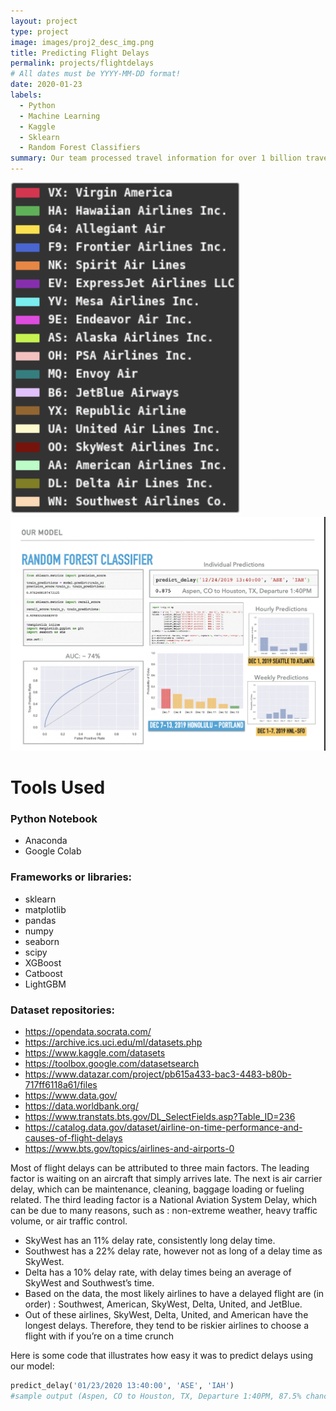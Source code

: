 ```yaml
---
layout: project
type: project
image: images/proj2_desc_img.png
title: Predicting Flight Delays
permalink: projects/flightdelays
# All dates must be YYYY-MM-DD format!
date: 2020-01-23
labels:
  - Python
  - Machine Learning
  - Kaggle
  - Sklearn
  - Random Forest Classifiers
summary: Our team processed travel information for over 1 billion travelers in 2018 and developed a model to predict probability of delay based on origin, destination, and date/time of travel. The goal was to develop a system for frequent fliers to better manage their travel schedules.
---
```


<div class="ui small rounded images">
  <img class="ui image" src="../images/airlines_img.png">
  <img class="ui image" src="../images/proj2_model_img.png">
</div>


# Tools Used

### Python Notebook
- Anaconda
- Google Colab

### Frameworks or libraries:
- sklearn
- matplotlib
- pandas
- numpy
- seaborn
- scipy
- XGBoost
- Catboost
- LightGBM

### Dataset repositories:
- https://opendata.socrata.com/
- https://archive.ics.uci.edu/ml/datasets.php
- https://www.kaggle.com/datasets
- https://toolbox.google.com/datasetsearch
- https://www.datazar.com/project/pb615a433-bac3-4483-b80b-717ff6118a61/files
- https://www.data.gov/
- https://data.worldbank.org/
- https://www.transtats.bts.gov/DL_SelectFields.asp?Table_ID=236
- https://catalog.data.gov/dataset/airline-on-time-performance-and-causes-of-flight-delays
- https://www.bts.gov/topics/airlines-and-airports-0

Most of flight delays can be attributed to three main factors. The leading factor is waiting on an
aircraft that simply arrives late. The next is air carrier delay, which can be maintenance, cleaning,
baggage loading or fueling related. The third leading factor is a National Aviation System Delay,
which can be due to many reasons, such as : non-extreme weather, heavy traffic volume, or air
traffic control.

* SkyWest has an 11% delay rate, consistently long delay time.
* Southwest has a 22% delay rate, however not as long of a delay time as SkyWest.
* Delta has a 10% delay rate, with delay times being an average of SkyWest and Southwest’s time.
* Based on the data, the most likely airlines to have a delayed flight are (in order) : Southwest, American, SkyWest, Delta, United, and JetBlue.
* Out of these airlines, SkyWest, Delta, United, and American have the longest delays. Therefore, they tend to be riskier airlines to choose a flight with if you’re on a time crunch

Here is some code that illustrates how easy it was to predict delays using our model:

```python
predict_delay('01/23/2020 13:40:00', 'ASE', 'IAH')
#sample output (Aspen, CO to Houston, TX, Departure 1:40PM, 87.5% chance of delay.)
```
